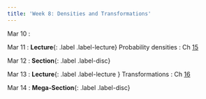```yaml
---
title: 'Week 8: Densities and Transformations'
---
```


Mar 10
: 

Mar 11
: **Lecture**{: .label .label-lecture} Probability densities
    : Ch [15](http://prob140.org/textbook/content/Chapter_15/00_Continuous_Distributions.html)

Mar 12
: **Section**{: .label .label-disc}

Mar 13
: **Lecture**{: .label .label-lecture } Transformations
    : Ch [16](http://prob140.org/textbook/content/Chapter_16/00_Transformations.html)

Mar 14
: **Mega-Section**{: .label .label-disc}